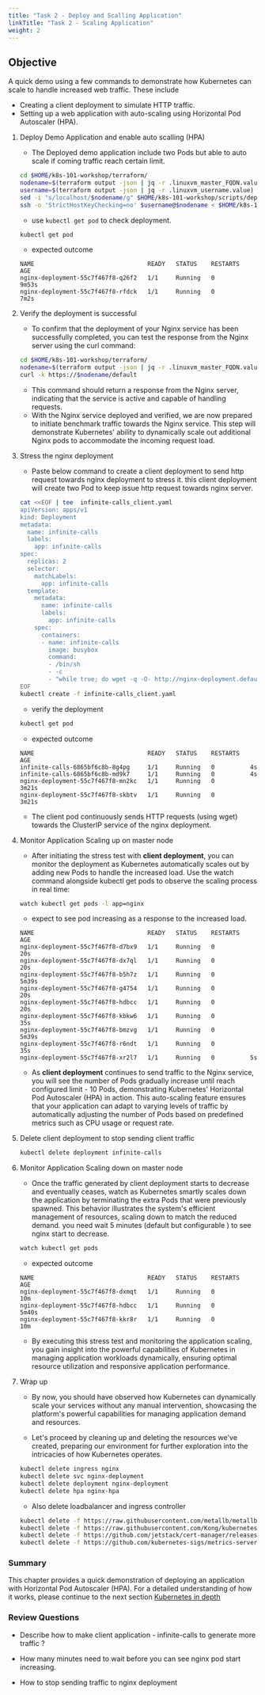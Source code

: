 ```yaml
---
title: "Task 2 - Deploy and Scalling Application"
linkTitle: "Task 2 - Scaling Application"
weight: 2 
---
```


## Objective


A quick demo using a few commands to demonstrate how Kubernetes can scale to handle increased web traffic.
These include 
- Creating a client deployment to simulate HTTP traffic.
- Setting up a web application with auto-scaling using Horizontal Pod Autoscaler (HPA).

1. Deploy Demo Application and enable auto scalling (HPA)

    - The Deployed demo application include two Pods but able to auto scale if coming traffic reach certain limit.
    
    ```bash
    cd $HOME/k8s-101-workshop/terraform/
    nodename=$(terraform output -json | jq -r .linuxvm_master_FQDN.value)
    username=$(terraform output -json | jq -r .linuxvm_username.value)
    sed -i "s/localhost/$nodename/g" $HOME/k8s-101-workshop/scripts/deploy_application_with_hpa_masternode.sh
    ssh -o 'StrictHostKeyChecking=no' $username@$nodename < $HOME/k8s-101-workshop/scripts/deploy_application_with_hpa_masternode.sh
    
    ```
    - use `kubectl get pod` to check deployment.
    
    ```bash
    kubectl get pod
    ```

    - expected outcome
    
    ```
    NAME                                READY   STATUS    RESTARTS   AGE
    nginx-deployment-55c7f467f8-q26f2   1/1     Running   0          9m53s
    nginx-deployment-55c7f467f8-rfdck   1/1     Running   0          7m2s
    ```

2. Verify the deployment is successful 
    - To confirm that the deployment of your Nginx service has been successfully completed, you can test the response from the Nginx server using the curl command:
    
    ```bash
    cd $HOME/k8s-101-workshop/terraform/
    nodename=$(terraform output -json | jq -r .linuxvm_master_FQDN.value)
    curl -k https://$nodename/default
    ```
    
    - This command should return a response from the Nginx server, indicating that the service is active and capable of handling requests.
    - With the Nginx service deployed and verified, we are now prepared to initiate benchmark traffic towards the Nginx service. This step will demonstrate Kubernetes' ability to dynamically scale out additional Nginx pods to accommodate the incoming request load.

3. Stress the nginx deployment

    - Paste below command to create a client deployment to send http request towards nginx deployment to stress it.  this client deployment will create two Pod to keep issue http request towards nginx server.
    
    ```bash
    cat <<EOF | tee  infinite-calls_client.yaml
    apiVersion: apps/v1
    kind: Deployment
    metadata:
      name: infinite-calls
      labels:
        app: infinite-calls
    spec:
      replicas: 2
      selector:
        matchLabels:
          app: infinite-calls
      template:
        metadata:
          name: infinite-calls
          labels:
            app: infinite-calls
        spec:
          containers:
          - name: infinite-calls
            image: busybox
            command:
            - /bin/sh
            - -c
            - "while true; do wget -q -O- http://nginx-deployment.default.svc.cluster.local; done"
    EOF
    kubectl create -f infinite-calls_client.yaml
    ```
   
    - verify the deployment
    ```bash
    kubectl get pod
    ```
    - expected outcome
    ```
    NAME                                READY   STATUS    RESTARTS   AGE
    infinite-calls-6865bf6c8b-8g4pg     1/1     Running   0          4s
    infinite-calls-6865bf6c8b-md9k7     1/1     Running   0          4s
    nginx-deployment-55c7f467f8-mn2kc   1/1     Running   0          3m21s
    nginx-deployment-55c7f467f8-skbtv   1/1     Running   0          3m21s
    ```
    
    - The client pod continuously sends HTTP requests (using wget) towards the ClusterIP service of the nginx deployment.

4. Monitor Application Scaling up on master node

    - After initiating the stress test with **client deployment**, you can monitor the deployment as Kubernetes automatically scales out by adding new Pods to handle the increased load. Use the watch command alongside kubectl get pods to observe the scaling process in real time:
    
    ```bash
    watch kubectl get pods -l app=nginx 
    ```
    - expect to see pod increasing as a response to the increased load.
    ```
    NAME                                READY   STATUS    RESTARTS   AGE
    nginx-deployment-55c7f467f8-d7bx9   1/1     Running   0          20s
    nginx-deployment-55c7f467f8-dx7ql   1/1     Running   0          20s
    nginx-deployment-55c7f467f8-b5h7z   1/1     Running   0          5m39s
    nginx-deployment-55c7f467f8-g4754   1/1     Running   0          20s
    nginx-deployment-55c7f467f8-hdbcc   1/1     Running   0          20s
    nginx-deployment-55c7f467f8-kbkw6   1/1     Running   0          35s
    nginx-deployment-55c7f467f8-bmzvg   1/1     Running   0          5m39s
    nginx-deployment-55c7f467f8-r6ndt   1/1     Running   0          35s
    nginx-deployment-55c7f467f8-xr2l7   1/1     Running   0          5s
    ```
    - As **client deployment** continues to send traffic to the Nginx service, you will see the number of Pods gradually increase until reach configured limit - 10 Pods, demonstrating Kubernetes' Horizontal Pod Autoscaler (HPA) in action. This auto-scaling feature ensures that your application can adapt to varying levels of traffic by automatically adjusting the number of Pods based on predefined metrics such as CPU usage or request rate.

5. Delete client deployment to stop sending client traffic

    ```bash
    kubectl delete deployment infinite-calls
    ```
    
6. Monitor Application Scaling down on master node
    - Once the traffic generated by client deployment starts to decrease and eventually ceases, watch as Kubernetes smartly scales down the application by terminating the extra Pods that were previously spawned. This behavior illustrates the system's efficient management of resources, scaling down to match the reduced demand. you need wait 5 minutes (default but configurable ) to see nginx start to decrease.
        
    ```bash
    watch kubectl get pods
    ```
    - expected outcome 
    
    ```
    NAME                                READY   STATUS    RESTARTS   AGE
    nginx-deployment-55c7f467f8-dxmqt   1/1     Running   0          10m
    nginx-deployment-55c7f467f8-hdbcc   1/1     Running   0          5m40s
    nginx-deployment-55c7f467f8-kkr8r   1/1     Running   0          10m
    ```
    - By executing this stress test and monitoring the application scaling, you gain insight into the powerful capabilities of Kubernetes in managing application workloads dynamically, ensuring optimal resource utilization and responsive application performance.

7. Wrap up


    - By now, you should have observed how Kubernetes can dynamically scale your services without any manual intervention, showcasing the platform's powerful capabilities for managing application demand and resources.
    
    - Let's proceed by cleaning up and deleting the resources we've created, preparing our environment for further exploration into the intricacies of how Kubernetes operates.
    
    ```bash
    kubectl delete ingress nginx
    kubectl delete svc nginx-deployment
    kubectl delete deployment nginx-deployment
    kubectl delete hpa nginx-hpa
    
    ```
    - Also delete loadbalancer and ingress controller
    
    ```bash
    kubectl delete -f https://raw.githubusercontent.com/metallb/metallb/v0.14.3/config/manifests/metallb-native.yaml
    kubectl delete -f https://raw.githubusercontent.com/Kong/kubernetes-ingress-controller/v2.10.0/deploy/single/all-in-one-dbless.yaml
    kubectl delete -f https://github.com/jetstack/cert-manager/releases/download/v1.3.1/cert-manager.yaml
    kubectl delete -f https://github.com/kubernetes-sigs/metrics-server/releases/latest/download/components.yaml
    ```

### Summary
This chapter provides a quick demonstration of deploying an application with Horizontal Pod Autoscaler (HPA). For a detailed understanding of how it works, please continue to the next section [Kubernetes in depth](../../03_participanttasks/03_02_k8sindepth.html)
 

### Review Questions 
- Describe how to make client application - infinite-calls to generate more traffic ?

- How many minutes need to wait before you can see nginx pod start increasing.

- How to stop sending traffic to nginx deployment


